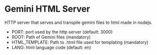 # Gemini HTML Server

HTTP server that serves and transpile gemini files to html made in nodejs.

* PORT: port used by the http server (default: 3000)
* ROOT: Path of Gemini files (mandatory)
* HTML_TEMPLATE: Path to .html file used for templating (mandatory)
* LANG: html language code (default: en)
